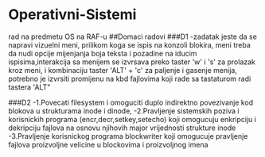 # Operativni-Sistemi
rad na predmetu OS na RAF-u
##Domaci radovi
###D1
-zadatak jeste da se napravi vizuelni meni, prilikom koga se ispis na konzoli blokira, meni treba da nudi opcije mijenjanja boja teksta i pozadine na iducim ispisima,interakcija sa menijem se izvrsava preko taster 'w' i 's' za prolazak kroz meni, i kombinaciju taster 'ALT' + 'c' za paljenje i gasenje menija, potrebno je izvrsiti promijenu na kbd fajlovima koji rade sa tastaturom radi tastera 'ALT"

###D2
-1.Povecati filesystem i omoguciti duplo indirektno povezivanje kod blokova u strukturama inode i dinode,
-2.Pravljenje sistemskih poziva i korisnickih programa (encr,decr,setkey,setecho) koji omogucuju enkripciju i dekripciju fajlova na osnovu njihovih major vrijednosti strukture inode
-3.Pravljenje korisnickog programa blockwriter koji omogucuje pravljenje fajlova proizvoljne velicine u blockovima i proizvoljnog imena

